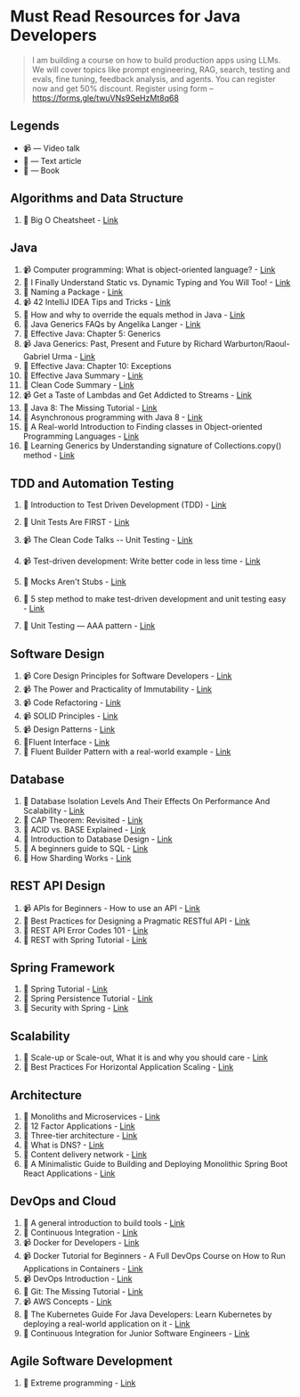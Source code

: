 # Must Read Resources for Java Developers

> I am building a course on how to build production apps using LLMs. We will cover topics like prompt engineering, RAG, search, testing and evals, fine tuning, feedback analysis, and agents. You can register now and get 50% discount. Register using form – https://forms.gle/twuVNs9SeHzMt8q68

## Legends

- :video_camera: — Video talk
- :newspaper: — Text article
-  :book: — Book​ 

## Algorithms and Data Structure

1. :newspaper: Big O Cheatsheet - [Link](https://www.bigocheatsheet.com/)

## Java

1. :video_camera:  Computer programming: What is object-oriented language? - [Link](https://www.youtube.com/watch?v=SS-9y0H3Si8)
2. :newspaper: I Finally Understand Static vs. Dynamic Typing and You Will Too! - [Link](https://hackernoon.com/i-finally-understand-static-vs-dynamic-typing-and-you-will-too-ad0c2bd0acc7)
3. :newspaper: Naming a Package - [Link](https://docs.oracle.com/javase/tutorial/java/package/namingpkgs.html)
4. :video_camera:  42 IntelliJ IDEA Tips and Tricks - [Link](https://www.youtube.com/watch?v=eq3KiAH4IBI)
5. :newspaper: How and why to override the equals method in Java - [Link](http://users.csc.calpoly.edu/~gfisher/classes/102/info/howToOverrideEquals.html)
6. :newspaper: Java Generics FAQs by Angelika Langer - [Link](http://www.angelikalanger.com/GenericsFAQ/JavaGenericsFAQ.html)
7. :book: Effective Java: Chapter 5: Generics
8. :video_camera: Java Generics: Past, Present and Future by Richard Warburton/Raoul-Gabriel Urma - [Link](https://www.youtube.com/watch?v=LEAoMMEIUXk)
9. :book: Effective Java: Chapter 10: Exceptions
10. :book: Effective Java Summary - [Link](https://github.com/HugoMatilla/Effective-JAVA-Summary)
11. :book: Clean Code Summary - [Link](https://gist.github.com/wojteklu/73c6914cc446146b8b533c0988cf8d29)
12. :video_camera: Get a Taste of Lambdas and Get Addicted to Streams - [Link](https://www.youtube.com/watch?v=1OpAgZvYXLQ)
14. :newspaper: Java 8: The Missing Tutorial - [Link](https://github.com/shekhargulati/java8-the-missing-tutorial)
14. :newspaper: Asynchronous programming with Java 8 - [Link](https://medium.com/xebia-engineering/asynchronous-programming-with-java-java-8-d71a5323070e)
15. :newspaper: A Real-world Introduction to Finding classes in Object-oriented Programming Languages - [Link](https://medium.com/xebia-engineering/a-real-world-introduction-to-finding-classes-in-object-oriented-programming-languages-612eae35b802)
16. :newspaper: Learning Generics by Understanding signature of Collections.copy() method - [Link](https://medium.com/xebia-engineering/learning-generics-by-understanding-signature-of-collections-copy-method-1325a48ecae2)

## TDD and Automation Testing

1. :newspaper: Introduction to Test Driven Development (TDD) - [Link](http://agiledata.org/essays/tdd.html)

2. :newspaper: Unit Tests Are FIRST - [Link](https://pragprog.com/magazines/2012-01/unit-tests-are-first)

3. :video_camera: The Clean Code Talks -- Unit Testing - [Link](https://www.youtube.com/watch?v=wEhu57pih5w)

4. :video_camera: Test-driven development: Write better code in less time - [Link](https://www.youtube.com/watch?v=HhwElTL-mdI)

5. :newspaper: Mocks Aren't Stubs - [Link](https://martinfowler.com/articles/mocksArentStubs.html)

6. :newspaper: 5 step method to make test-driven development and unit testing easy - [Link](https://codeutopia.net/blog/2016/10/10/5-step-method-to-make-test-driven-development-and-unit-testing-easy/)

7. :newspaper: Unit Testing — AAA pattern - [Link](https://medium.com/xebia-engineering/unit-testing-aaa-pattern-ab1c08737d53)

   

## Software Design

1. :video_camera: Core Design Principles for Software Developers - [Link](https://www.youtube.com/watch?v=llGgO74uXMI)
2. :video_camera: The Power and Practicality of Immutability - [Link](https://www.youtube.com/watch?v=FQERMVABRrQ)
3. :video_camera: Code Refactoring - [Link](https://www.youtube.com/playlist?list=PLGLfVvz_LVvSuz6NuHAzpM52qKM6bPlCV)
4. :video_camera: SOLID Principles - [Link](https://www.youtube.com/playlist?list=PLdR9bD5hyZiiCr5pDs8tYmzHosz3tqIuD)
5. :video_camera: Design Patterns - [Link](https://www.youtube.com/playlist?list=PLF206E906175C7E07)
6. :newspaper:Fluent Interface - [Link](https://martinfowler.com/bliki/FluentInterface.html)
7. :newspaper: Fluent Builder Pattern with a real-world example - [Link](https://medium.com/xebia-engineering/fluent-builder-pattern-with-a-real-world-example-7b61be375a40)

## Database

1. :newspaper: Database Isolation Levels And Their Effects On Performance And Scalability - [Link](http://highscalability.com/blog/2011/2/10/database-isolation-levels-and-their-effects-on-performance-a.html)
2. :newspaper: CAP Theorem: Revisited - [Link](https://robertgreiner.com/cap-theorem-revisited/)
3. :newspaper: ACID vs. BASE Explained - [Link](https://neo4j.com/blog/acid-vs-base-consistency-models-explained/)
4. :newspaper: Introduction to Database Design - [Link](https://www.datanamic.com/support/lt-dez005-introduction-db-modeling.html)
5. :newspaper: A beginners guide to SQL - [Link](https://www.sohamkamani.com/blog/2016/07/07/a-beginners-guide-to-sql/)
6. :newspaper: How Sharding Works - [Link](https://medium.com/@jeeyoungk/how-sharding-works-b4dec46b3f6)

## REST API Design

1. :video_camera: APIs for Beginners - How to use an API - [Link](https://www.youtube.com/watch?v=GZvSYJDk-us)
2. :newspaper: Best Practices for Designing a Pragmatic RESTful API - [Link](https://www.vinaysahni.com/best-practices-for-a-pragmatic-restful-api)
3. :newspaper: REST API Error Codes 101 - [Link](https://blog.restcase.com/rest-api-error-codes-101/)
4. :newspaper: REST with Spring Tutorial - [Link](https://www.baeldung.com/rest-with-spring-series)

## Spring Framework

1. :newspaper: Spring Tutorial - [Link](https://www.baeldung.com/spring-tutorial)​ 
2. :newspaper: Spring Persistence Tutorial - [Link](https://www.baeldung.com/persistence-with-spring-series)
3. :newspaper: Security with Spring - [Link](https://www.baeldung.com/security-spring)

## Scalability

1. :newspaper: Scale-up or Scale-out, What it is and why you should care - [Link](https://www.brianjgraf.com/2013/05/17/scalability-scale-up-scale-out-care/)
2. :newspaper: Best Practices For Horizontal Application Scaling - [Link](https://blog.openshift.com/best-practices-for-horizontal-application-scaling/)

## Architecture

1. :newspaper: Monoliths and Microservices - [Link](https://medium.com/@SkyscannerEng/monoliths-and-microservices-8c65708c3dbf)
2. :newspaper: 12 Factor Applications - [Link](https://12factor.net/)
3. :newspaper:  Three-tier architecture - [Link](https://www.linuxjournal.com/article/3508)
4. :newspaper: What is DNS? - [Link](https://www.cloudflare.com/learning/dns/what-is-dns/)
5. :newspaper:  Content delivery network - [Link](https://en.wikipedia.org/wiki/Content_delivery_network)
6. :newspaper: A Minimalistic Guide to Building and Deploying Monolithic Spring Boot React Applications - [Link](https://medium.com/xebia-engineering/a-minimalistic-guide-to-building-and-deploying-monolithic-spring-boot-react-applications-39440035b27)

## DevOps and Cloud

1. :newspaper: A general introduction to build tools - [Link](https://medium.com/xebia-engineering/a-general-introduction-to-build-tools-9070a47ed405)
2. :newspaper: Continuous Integration - [Link](https://martinfowler.com/articles/continuousIntegration.html)
3. :video_camera: Docker for Developers - [Link](https://www.youtube.com/watch?v=FdkNAjjO5yQ)
4. :video_camera: Docker Tutorial for Beginners - A Full DevOps Course on How to Run Applications in Containers - [Link](https://www.youtube.com/watch?v=fqMOX6JJhGo)
5. :video_camera: DevOps Introduction - [Link](https://www.youtube.com/watch?v=UqMUoINlKnY)
6. :newspaper:  Git: The Missing Tutorial - [Link](https://github.com/shekhargulati/git-the-missing-tutorial/blob/master/README.md)
7. :video_camera: AWS Concepts - [Link](https://www.youtube.com/playlist?list=PLv2a_5pNAko2Jl4Ks7V428ttvy-Fj4NKU)
8. :newspaper: The Kubernetes Guide For Java Developers: Learn Kubernetes by deploying a real-world application on it - [Link](https://medium.com/xebia-engineering/the-kubernetes-guide-for-java-developers-learn-kubernetes-by-deploying-a-real-world-application-35133f72d2e5)
9. :newspaper: Continuous Integration for Junior Software Engineers - [Link](https://medium.com/xebia-engineering/continuous-integration-for-junior-software-engineers-fbf79b5008bb)

## Agile Software Development

1. :newspaper: Extreme programming - [Link](https://en.wikipedia.org/wiki/Extreme_programming)

   
